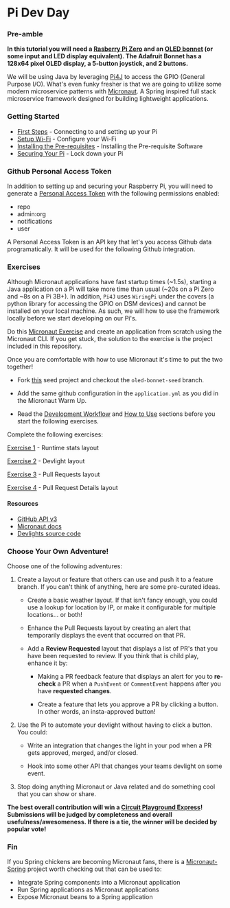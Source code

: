# Pi Dev Day

### Pre-amble

__In this tutorial you will need a [Rasberry Pi Zero](https://www.raspberrypi.org/products/raspberry-pi-zero-w/) and an [OLED bonnet](https://www.adafruit.com/product/3531) (or some input and LED display equivalent). The Adafruit Bonnet has a 128x64 pixel OLED display, a 5-button joystick, and 2 buttons.__

We will be using Java by leveraging [Pi4J](http://pi4j.com/) to access the GPIO (General Purpose I/O). What's even funky fresher is that we are going to utilize some modern microservice patterns with [Micronaut](http://Micronaut.io/). A Spring inspired full stack microservice framework designed for building lightweight applications.

### Getting Started

* [First Steps](docs/first-steps.md) - Connecting to and setting up your Pi
* [Setup Wi-Fi](docs/wifi.md) - Configure your Wi-Fi
* [Installing the Pre-requisites](docs/prerequisites.md) - Installing the Pre-requisite Software
* [Securing Your Pi](docs/secure-ssh.md) - Lock down your Pi

### Github Personal Access Token

In addition to setting up and securing your Raspberry Pi, you will need to generate a [Personal Access Token](https://github.com/settings/tokens) with the following permissions enabled:
* repo
* admin:org
* notifications
* user

A Personal Access Token is an API key that let's you access Github data programatically. It will be used for the following Github integration.

### Exercises

Although Micronaut applications have fast startup times (~1.5s), starting a Java application on a Pi will take more time than usual (~20s on a Pi Zero and ~8s on a Pi 3B+).
In addition, `Pi4J` uses `WiringPi` under the covers (a python library for accessing the GPIO on DSM devices) and cannot be installed on your local machine.
As such, we will how to use the framework locally before we start developing on our Pi's.

Do this [Micronaut Exercise](docs/micronaut-exercise.md) and create an application from scratch using the Micronaut CLI. 
If you get stuck, the solution to the exercise is the project included in this repository.

Once you are comfortable with how to use Micronaut it's time to put the two together!

* Fork [this](https://github.com/jtoplak/pi-naut) seed project and checkout the `oled-bonnet-seed` branch.

* Add the same github configuration in the `application.yml` as you did in the Micronaut Warm Up.

* Read the [Development Workflow](https://github.com/jtoplak/pi-naut/blob/master/docs/workflow.md) and [How to Use](https://github.com/jtoplak/pi-naut/blob/master/docs/how-to-use.md) sections before you start the following exercises.

Complete the following exercises:

[Exercise 1](docs/exercise-1.md) - Runtime stats layout

[Exercise 2](docs/exercise-2.md) - Devlight layout

[Exercise 3](docs/exercise-3.md) - Pull Requests layout

[Exercise 4](docs/exercise-4.md) - Pull Request Details layout

#### Resources

* [GitHub API v3](https://developer.github.com/v3/)
* [Micronaut docs](https://docs.Micronaut.io/latest/guide/index.html)
* [Devlights source code](https://github.com/jtoplak/devlights)

### Choose Your Own Adventure!

Choose one of the following adventures:

1. Create a layout or feature that others can use and push it to a feature branch. If you can't think of anything, here are some pre-curated ideas.

    * Create a basic weather layout. If that isn't fancy enough, you could use a lookup for location by IP, or make it configurable for multiple locations... or both!

    * Enhance the Pull Requests layout by creating an alert that temporarily displays the event that occurred on that PR.

    * Add a **Review Requested** layout that displays a list of PR's that you have been requested to review. If you think that is child play, enhance it by:
    
        * Making a PR feedback feature that displays an alert for you to **re-check** a PR when a `PushEvent` or `CommentEvent` happens after you have **requested changes**.
        
        * Create a feature that lets you approve a PR by clicking a button. In other words, an insta-approved button!

2. Use the Pi to automate your devlight without having to click a button. You could:

    * Write an integration that changes the light in your pod when a PR gets approved, merged, and/or closed.

    * Hook into some other API that changes your teams devlight on some event.
    
3. Stop doing anything Micronaut or Java related and do something cool that you can show or share.

**The best overall contribution will win a [Circuit Playground Express](https://www.adafruit.com/product/3333)! Submissions will be judged by completeness and overall usefulness/awesomeness. If there is a tie, the winner will be decided by popular vote!**

### Fin

If you Spring chickens are becoming Micronaut fans, there is a [Micronaut-Spring](https://github.com/Micronaut-projects/Micronaut-spring) project worth checking out that can be used to:

* Integrate Spring components into a Micronaut application
* Run Spring applications as Micronaut applications
* Expose Micronaut beans to a Spring application
